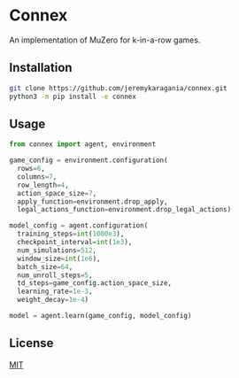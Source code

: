 # Connex
An implementation of MuZero for k-in-a-row games.

## Installation
```bash
git clone https://github.com/jeremykaragania/connex.git
python3 -m pip install -e connex
```

## Usage
```py
from connex import agent, environment

game_config = environment.configuration(
  rows=6,
  columns=7,
  row_length=4,
  action_space_size=7,
  apply_function=environment.drop_apply,
  legal_actions_function=environment.drop_legal_actions)

model_config = agent.configuration(
  training_steps=int(1000e3),
  checkpoint_interval=int(1e3),
  num_simulations=512,
  window_size=int(1e6),
  batch_size=64,
  num_unroll_steps=5,
  td_steps=game_config.action_space_size,
  learning_rate=1e-3,
  weight_decay=1e-4)

model = agent.learn(game_config, model_config)
```

## License
[MIT](LICENSE)
